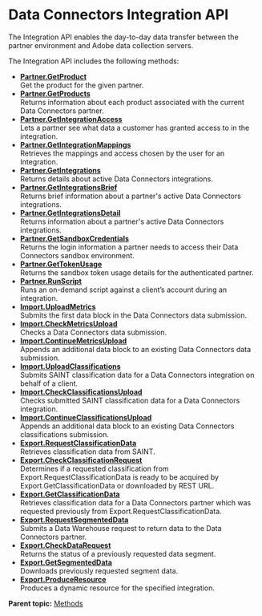 # Data Connectors Integration API

The Integration API enables the day-to-day data transfer between the partner environment and Adobe data collection servers.

The Integration API includes the following methods:

-   **[Partner.GetProduct](../../Genesis_API/integration_api/r_getProduct.md)**  
Get the product for the given partner.
-   **[Partner.GetProducts](../../Genesis_API/integration_api/r_getProducts.md)**  
Returns information about each product associated with the current Data Connectors partner.
-   **[Partner.GetIntegrationAccess](../../Genesis_API/integration_api/r_getIntegrationAccess.md)**  
Lets a partner see what data a customer has granted access to in the integration.
-   **[Partner.GetIntegrationMappings](../../Genesis_API/integration_api/r_GetIntegrationMappings.md)**  
Retrieves the mappings and access chosen by the user for an Integration.
-   **[Partner.GetIntegrations](../../Genesis_API/integration_api/r_getIntegrations.md)**  
Returns details about active Data Connectors integrations.
-   **[Partner.GetIntegrationsBrief](../../Genesis_API/integration_api/r_getIntegrationsBrief.md)**  
Returns brief information about a partner's active Data Connectors integrations.
-   **[Partner.GetIntegrationsDetail](../../Genesis_API/integration_api/r_getIntegrationsDetail.md)**  
Returns information about a partner's active Data Connectors integrations.
-   **[Partner.GetSandboxCredentials](../../Genesis_API/integration_api/r_getSandboxCredentials.md)**  
Returns the login information a partner needs to access their Data Connectors sandbox environment.
-   **[Partner.GetTokenUsage](../../Genesis_API/integration_api/r_getTokenUsage.md)**  
Returns the sandbox token usage details for the authenticated partner.
-   **[Partner.RunScript](../../Genesis_API/integration_api/r_runScript.md)**  
Runs an on-demand script against a client’s account during an integration.
-   **[Import.UploadMetrics](../../Genesis_API/integration_api/r_uploadMetrics.md)**  
Submits the first data block in the Data Connectors data submission.
-   **[Import.CheckMetricsUpload](../../Genesis_API/integration_api/r_CheckMetricsUpload.md)**  
Checks a Data Connectors data submission.
-   **[Import.ContinueMetricsUpload](../../Genesis_API/integration_api/r_ContinueMetricsUpload.md)**  
Appends an additional data block to an existing Data Connectors data submission.
-   **[Import.UploadClassifications](../../Genesis_API/integration_api/r_uploadClassifications.md)**  
Submits SAINT classification data for a Data Connectors integration on behalf of a client.
-   **[Import.CheckClassificationsUpload](../../Genesis_API/integration_api/r_CheckClassificationsUpload.md)**  
Checks submitted SAINT classification data for a Data Connectors integration.
-   **[Import.ContinueClassificationsUpload](../../Genesis_API/integration_api/r_continueClassificationsUpload.md)**  
Appends an additional data block to an existing Data Connectors classifications submission.
-   **[Export.RequestClassificationData](../../Genesis_API/integration_api/r_RequestClassificationData.md)**  
 Retrieves classification data from SAINT.
-   **[Export.CheckClassificationRequest](../../Genesis_API/integration_api/r_CheckClassificationRequest.md)**  
Determines if a requested classification from Export.RequestClassificationData is ready to be acquired by Export.GetClassificationData or downloaded by REST URL.
-   **[Export.GetClassificationData](../../Genesis_API/integration_api/r_GetClassificationData.md)**  
 Retrieves classification data for a Data Connectors partner which was requested previously from Export.RequestClassificationData.
-   **[Export.RequestSegmentedData](../../Genesis_API/integration_api/r_requestSegmentedData.md)**  
Submits a Data Warehouse request to return data to the Data Connectors partner.
-   **[Export.CheckDataRequest](../../Genesis_API/integration_api/r_checkDataRequest.md)**  
Returns the status of a previously requested data segment.
-   **[Export.GetSegmentedData](../../Genesis_API/integration_api/r_getSegmentedData.md)**  
Downloads previously requested segment data.
-   **[Export.ProduceResource](../../Genesis_API/integration_api/r_produceResource.md)**  
Produces a dynamic resource for the specified integration.

**Parent topic:** [Methods](../../Genesis_API/c_genesis_api.md)

